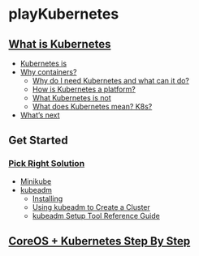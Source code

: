 # playKubernetes

## [What is Kubernetes](https://kubernetes.io/docs/concepts/overview/what-is-kubernetes/)
- [Kubernetes is](https://kubernetes.io/docs/concepts/overview/what-is-kubernetes/#kubernetes-is)
- [Why containers?](https://kubernetes.io/docs/concepts/overview/what-is-kubernetes/#why-containers)
  - [Why do I need Kubernetes and what can it do?](https://kubernetes.io/docs/concepts/overview/what-is-kubernetes/#why-do-i-need-kubernetes-and-what-can-it-do)
  - [How is Kubernetes a platform?](https://kubernetes.io/docs/concepts/overview/what-is-kubernetes/#how-is-kubernetes-a-platform)
  - [What Kubernetes is not](https://kubernetes.io/docs/concepts/overview/what-is-kubernetes/#what-kubernetes-is-not)
  - [What does Kubernetes mean? K8s?](https://kubernetes.io/docs/concepts/overview/what-is-kubernetes/#what-does-kubernetes-mean-k8s)
- [What’s next](https://kubernetes.io/docs/concepts/overview/what-is-kubernetes/#whats-next)

## Get Started
### [Pick Right Solution](https://kubernetes.io/docs/setup/pick-right-solution/)
- [Minikube]()
- [kubeadm]()
  - [Installing](https://kubernetes.io/docs/setup/independent/install-kubeadm/)
  - [Using kubeadm to Create a Cluster](https://kubernetes.io/docs/setup/independent/create-cluster-kubeadm/)
  - [kubeadm Setup Tool Reference Guide](https://kubernetes.io/docs/admin/kubeadm/)

## [CoreOS + Kubernetes Step By Step](https://coreos.com/kubernetes/docs/latest/getting-started.html)
